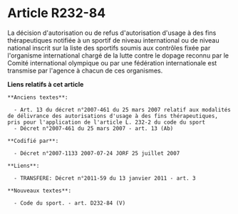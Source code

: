 # Article R232-84

La décision d'autorisation ou de refus d'autorisation d'usage à des fins thérapeutiques notifiée à un sportif de niveau
international ou de niveau national inscrit sur la liste des sportifs soumis aux contrôles fixée par l'organisme
international chargé de la lutte contre le dopage reconnu par le Comité international olympique ou par une fédération
internationale est transmise par l'agence à chacun de ces organismes.

**Liens relatifs à cet article**

	**Anciens textes**:

	  - Art. 13 du décret n°2007-461 du 25 mars 2007 relatif aux modalités de délivrance des autorisations d'usage à des fins thérapeutiques, pris pour l'application de l'article L. 232-2 du code du sport
	  - Décret n°2007-461 du 25 mars 2007 - art. 13 (Ab)

	**Codifié par**:

	  - Décret n°2007-1133 2007-07-24 JORF 25 juillet 2007

	**Liens**:

	  - TRANSFERE: Décret n°2011-59 du 13 janvier 2011 - art. 3

	**Nouveaux textes**:

	  - Code du sport. - art. D232-84 (V)
